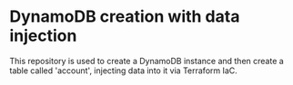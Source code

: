 # DynamoDB creation with data injection

This repository is used to create a DynamoDB instance and then create a table called 'account', 
injecting data into it via Terraform IaC.
